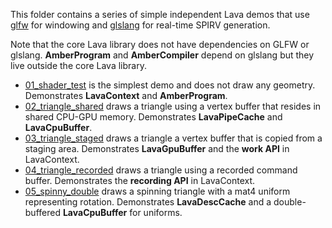 This folder contains a series of simple independent Lava demos that use
[glfw](https://github.com/glfw/glfw) for windowing and
[glslang](https://github.com/KhronosGroup/glslang) for real-time SPIRV generation.

Note that the core Lava library does not have dependencies on GLFW or glslang. **AmberProgram** and
**AmberCompiler** depend on glslang but they live outside the core Lava library.

- [01_shader_test](shader_test.cpp)
  is the simplest demo and does not draw any geometry.
  Demonstrates **LavaContext** and **AmberProgram**.
- [02_triangle_shared](triangle_shared.cpp)
  draws a triangle using a vertex buffer that resides in shared CPU-GPU memory.
  Demonstrates **LavaPipeCache** and **LavaCpuBuffer**.
- [03_triangle_staged](triangle_staged.cpp)
  draws a triangle a vertex buffer that is copied from a staging area.
  Demonstrates **LavaGpuBuffer** and the **work API** in LavaContext.
- [04_triangle_recorded](triangle_recorded.cpp)
  draws a triangle using a recorded command buffer.
  Demonstrates the **recording API** in LavaContext.
- [05_spinny_double](spinny_double.cpp)
  draws a spinning triangle with a mat4 uniform representing rotation.
  Demonstrates **LavaDescCache** and a double-buffered **LavaCpuBuffer** for uniforms.
